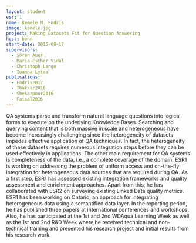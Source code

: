 ```yaml
---
layout: student
esr: 1
name: Kemele M. Endris
image: kemele.jpg
project: Making Datasets Fit for Question Answering
host: bonn
start-date: 2015-08-17
supervisors:
  - Sören Auer
  - Maria-Esther Vidal
  - Christoph Lange
  - Ioanna Lytra
publications:
  - Endris2017
  - Thakkar2016
  - Shekarpour2016
  - Faisal2016
---
```

QA systems parse and transform natural language questions into logical forms to execute on the underlying Knowledge Bases. Searching and querying content that is both massive in scale and heterogeneous have become increasingly challenging since the heterogeneity of datasets impedes effective application of QA techniques. In fact, the heterogeneity of these datasets requires numerous integration steps before they can be used effectively in applications. The other main requirement for QA systems is completeness of the data, i.e., a complete coverage of the domain. ESR1 is working on addressing the problem of uniform access and on-the-fly integration for heterogeneous data sources that are required during QA. As a first step, ESR1 has assessed existing integration frameworks and quality assessment and enrichment approaches. Apart from this, he has collaborated with ESR2 on surveying existing Linked Data quality metrics. ESR1 has been working on Ontario, an approach for integrating heterogeneous data using a semantified data layer. In the reporting period, he has published three papers at international conferences and workshops. Also, he has participated at the 1st and 2nd WDAqua Learning Week as well as the 1st and 2nd R&D Week where he received technical and non-technical training and presented his research project and initial results from his research work.
